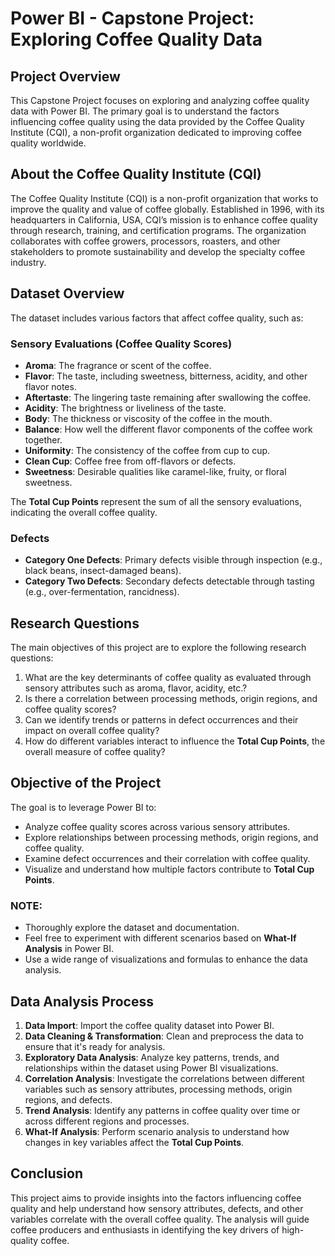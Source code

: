 # Power BI - Capstone Project: Exploring Coffee Quality Data

## Project Overview

This Capstone Project focuses on exploring and analyzing coffee quality data with Power BI. The primary goal is to understand the factors influencing coffee quality using the data provided by the Coffee Quality Institute (CQI), a non-profit organization dedicated to improving coffee quality worldwide.

## About the Coffee Quality Institute (CQI)

The Coffee Quality Institute (CQI) is a non-profit organization that works to improve the quality and value of coffee globally. Established in 1996, with its headquarters in California, USA, CQI’s mission is to enhance coffee quality through research, training, and certification programs. The organization collaborates with coffee growers, processors, roasters, and other stakeholders to promote sustainability and develop the specialty coffee industry.

## Dataset Overview

The dataset includes various factors that affect coffee quality, such as:

### Sensory Evaluations (Coffee Quality Scores)
- **Aroma**: The fragrance or scent of the coffee.
- **Flavor**: The taste, including sweetness, bitterness, acidity, and other flavor notes.
- **Aftertaste**: The lingering taste remaining after swallowing the coffee.
- **Acidity**: The brightness or liveliness of the taste.
- **Body**: The thickness or viscosity of the coffee in the mouth.
- **Balance**: How well the different flavor components of the coffee work together.
- **Uniformity**: The consistency of the coffee from cup to cup.
- **Clean Cup**: Coffee free from off-flavors or defects.
- **Sweetness**: Desirable qualities like caramel-like, fruity, or floral sweetness.

The **Total Cup Points** represent the sum of all the sensory evaluations, indicating the overall coffee quality.

### Defects
- **Category One Defects**: Primary defects visible through inspection (e.g., black beans, insect-damaged beans).
- **Category Two Defects**: Secondary defects detectable through tasting (e.g., over-fermentation, rancidness).

## Research Questions

The main objectives of this project are to explore the following research questions:

1. What are the key determinants of coffee quality as evaluated through sensory attributes such as aroma, flavor, acidity, etc.?
2. Is there a correlation between processing methods, origin regions, and coffee quality scores?
3. Can we identify trends or patterns in defect occurrences and their impact on overall coffee quality?
4. How do different variables interact to influence the **Total Cup Points**, the overall measure of coffee quality?

## Objective of the Project

The goal is to leverage Power BI to:
- Analyze coffee quality scores across various sensory attributes.
- Explore relationships between processing methods, origin regions, and coffee quality.
- Examine defect occurrences and their correlation with coffee quality.
- Visualize and understand how multiple factors contribute to **Total Cup Points**.

### NOTE:
- Thoroughly explore the dataset and documentation.
- Feel free to experiment with different scenarios based on **What-If Analysis** in Power BI.
- Use a wide range of visualizations and formulas to enhance the data analysis.

## Data Analysis Process

1. **Data Import**: Import the coffee quality dataset into Power BI.
2. **Data Cleaning & Transformation**: Clean and preprocess the data to ensure that it's ready for analysis.
3. **Exploratory Data Analysis**: Analyze key patterns, trends, and relationships within the dataset using Power BI visualizations.
4. **Correlation Analysis**: Investigate the correlations between different variables such as sensory attributes, processing methods, origin regions, and defects.
5. **Trend Analysis**: Identify any patterns in coffee quality over time or across different regions and processes.
6. **What-If Analysis**: Perform scenario analysis to understand how changes in key variables affect the **Total Cup Points**.

## Conclusion

This project aims to provide insights into the factors influencing coffee quality and help understand how sensory attributes, defects, and other variables correlate with the overall coffee quality. The analysis will guide coffee producers and enthusiasts in identifying the key drivers of high-quality coffee.
